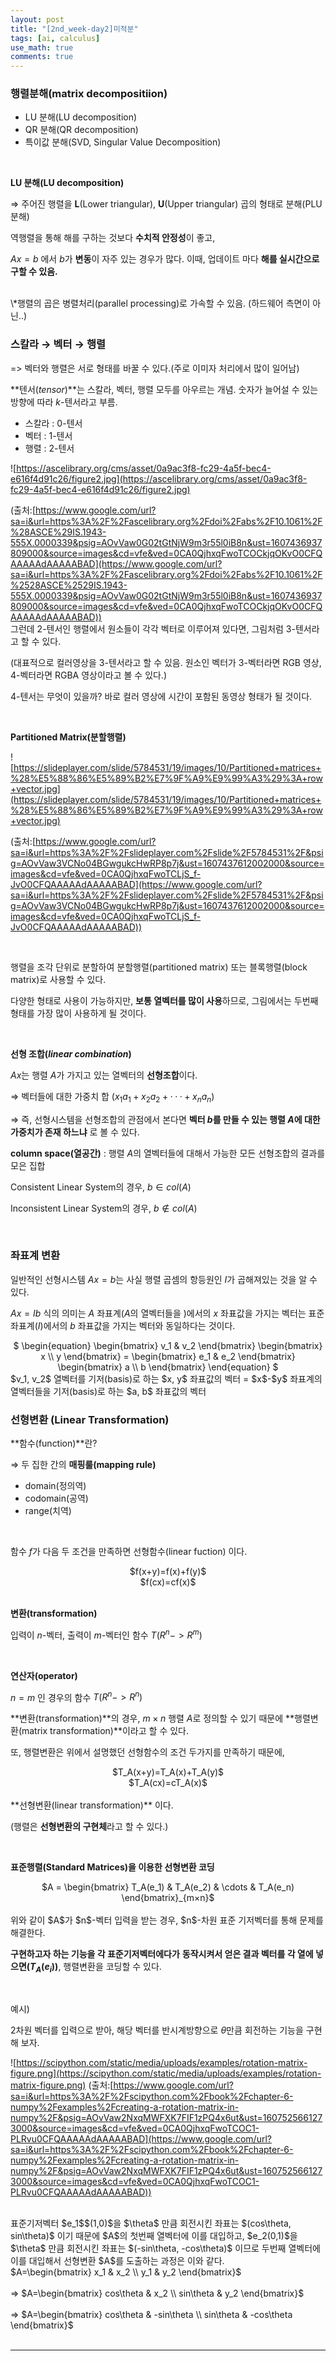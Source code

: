 ```yaml
---
layout: post
title: "[2nd_week-day2]미적분"
tags: [ai, calculus]
use_math: true
comments: true
---
```


### 행렬분해(matrix decompositiion)

- LU 분해(LU decomposition)
- QR 분해(QR decomposition)
- 특이값 분해(SVD, Singular Value Decomposition)

<br>

**LU 분해(LU decomposition)**

⇒ 주어진 행렬을 **L**(Lower triangular), **U**(Upper triangular) 곱의 형태로 분해(PLU 분해)

역행렬을 통해 해를 구하는 것보다 **수치적 안정성**이 좋고,

$Ax = b$ 에서 $b$가 **변동**이 자주 있는 경우가 많다. 이때, 업데이트 마다 **해를 실시간으로 구할 수 있음.**

<br>
\*행렬의 곱은 병렬처리(parallel processing)로 가속할 수 있음. (하드웨어 측면이 아닌..)

<br>

### 스칼라 → 벡터 → 행렬

=> 벡터와 행렬은 서로 형태를 바꿀 수 있다.(주로 이미자 처리에서 많이 일어남)

**텐서(_tensor_)**는 스칼라, 벡터, 행렬 모두를 아우르는 개념. 숫자가 늘어설 수 있는 방향에 따라 $k$-텐서라고 부름.

- 스칼라 : $0$-텐서
- 벡터 : $1$-텐서
- 행렬 : $2$-텐서

![https://ascelibrary.org/cms/asset/0a9ac3f8-fc29-4a5f-bec4-e616f4d91c26/figure2.jpg](https://ascelibrary.org/cms/asset/0a9ac3f8-fc29-4a5f-bec4-e616f4d91c26/figure2.jpg)

(출처:[https://www.google.com/url?sa=i&url=https%3A%2F%2Fascelibrary.org%2Fdoi%2Fabs%2F10.1061%2F%28ASCE%29IS.1943-555X.0000339&psig=AOvVaw0G02tGtNjW9m3r55l0iB8n&ust=1607436937809000&source=images&cd=vfe&ved=0CA0QjhxqFwoTCOCkjqOKvO0CFQAAAAAdAAAAABAD](https://www.google.com/url?sa=i&url=https%3A%2F%2Fascelibrary.org%2Fdoi%2Fabs%2F10.1061%2F%2528ASCE%2529IS.1943-555X.0000339&psig=AOvVaw0G02tGtNjW9m3r55l0iB8n&ust=1607436937809000&source=images&cd=vfe&ved=0CA0QjhxqFwoTCOCkjqOKvO0CFQAAAAAdAAAAABAD))
<br>
그런데 $2$-텐서인 행렬에서 원소들이 각각 벡터로 이루어져 있다면, 그림처럼 3-텐서라고 할 수 있다.

(대표적으로 컬러영상을 $3$-텐서라고 할 수 있음. 원소인 벡터가 $3$-벡터라면 RGB 영상, $4$-벡터라면 RGBA 영상이라고 볼 수 있다.)

$4$-텐서는 무엇이 있을까? 바로 컬러 영상에 시간이 포함된 동영상 형태가 될 것이다.

<br>

**Partitioned Matrix(분할행렬)**

![https://slideplayer.com/slide/5784531/19/images/10/Partitioned+matrices+%28%E5%88%86%E5%89%B2%E7%9F%A9%E9%99%A3%29%3A+row+vector.jpg](https://slideplayer.com/slide/5784531/19/images/10/Partitioned+matrices+%28%E5%88%86%E5%89%B2%E7%9F%A9%E9%99%A3%29%3A+row+vector.jpg)

(출처:[https://www.google.com/url?sa=i&url=https%3A%2F%2Fslideplayer.com%2Fslide%2F5784531%2F&psig=AOvVaw3VCNo04BGwgukcHwRP8p7j&ust=1607437612002000&source=images&cd=vfe&ved=0CA0QjhxqFwoTCLjS_f-JvO0CFQAAAAAdAAAAABAD](https://www.google.com/url?sa=i&url=https%3A%2F%2Fslideplayer.com%2Fslide%2F5784531%2F&psig=AOvVaw3VCNo04BGwgukcHwRP8p7j&ust=1607437612002000&source=images&cd=vfe&ved=0CA0QjhxqFwoTCLjS_f-JvO0CFQAAAAAdAAAAABAD))

<br>

행렬을 조각 단위로 분할하여 분할행렬(partitioned matrix) 또는 블록행렬(block matrix)로 사용할 수 있다.

다양한 형태로 사용이 가능하지만, **보통 열벡터를 많이 사용**하므로, 그림에서는 두번째 형태를 가장 많이 사용하게 될 것이다.

<br>

**선형 조합(_linear combination_)**

$Ax$는 행렬 $A$가 가지고 있는 열벡터의 **선형조합**이다.

⇒ 벡터들에 대한 가중치 합 ($x_1a_1+x_2a_2+···+x_na_n$)

⇒ 즉, 선형시스템을 선형조합의 관점에서 본다면 **벡터 $b$를 만들 수 있는 행렬 $A$에 대한 가중치가 존재 하느냐** 로 볼 수 있다.

**column space(열공간)** : 행렬 $A$의 열벡터들에 대해서 가능한 모든 선형조합의 결과를 모은 집합

Consistent Linear System의 경우, $b∈col(A)$

Inconsistent Linear System의 경우, $b∉col(A)$

<br>

### 좌표계 변환

일반적인 선형시스템 $Ax=b$는 사실 행렬 곱셈의 항등원인 $I$가 곱해져있는 것을 알 수 있다.

$Ax=Ib$ 식의 의미는 $A$ 좌표계($A$의 열벡터들을 )에서의 $x$ 좌표값을 가지는 벡터는 표준 좌표계$(I)$에서의 $b$ 좌표값을 가지는 벡터와 동일하다는 것이다.

<center>$
\begin{equation}
\begin{bmatrix}
 v_1 & v_2    
\end{bmatrix}
\begin{bmatrix}
 x \\
 y    
\end{bmatrix}
=
\begin{bmatrix}
 e_1 & e_2    
\end{bmatrix}
\begin{bmatrix}
 a \\
 b    
\end{bmatrix}
\end{equation}
$</center>
$v_1, v_2$ 열벡터를 기저(basis)로 하는 $x, y$ 좌표값의 벡터 = $x$-$y$ 좌표계의 열벡터들을 기저(basis)로 하는 $a, b$ 좌표값의 벡터

<br>

### 선형변환 (Linear Transformation)

**함수(function)**란?

⇒ 두 집한 간의 **매핑룰(mapping rule)**

- domain(정의역)
- codomain(공역)
- range(치역)

<br>

함수 $f$가 다음 두 조건을 만족하면 선형함수(linear fuction) 이다.

<center>$f(x+y)=f(x)+f(y)$</center>

<center>$f(cx)=cf(x)$</center>

<br>

**변환(transformation)**

입력이 $n$-벡터, 출력이 $m$-벡터인 함수 $T(R^n -> R^m)$

<br>

**연산자(operator)**

$n=m$ 인 경우의 함수 $T(R^n -> R^n)$

**변환(transformation)**의 경우, $m×n$ 행렬 $A$로 정의할 수 있기 때문에 **행렬변환(matrix transformation)**이라고 할 수 있다.

또, 행렬변환은 위에서 설명했던 선형함수의 조건 두가지를 만족하기 때문에,

<center>$T_A(x+y)=T_A(x)+T_A(y)$</center>
<center>$T_A(cx)=cT_A(x)$</center>
<br>
**선형변환(linear transformation)** 이다.

(행렬은 **선형변환의 구현체**라고 할 수 있다.)

<br>

**표준행렬(Standard Matrices)을 이용한 선형변환 코딩**

<center>$A = \begin{bmatrix}
T_A(e_1) & T_A(e_2) & \cdots & T_A(e_n)
\end{bmatrix}_{m×n}$</center>
<br>
위와 같이 $A$가 $n$-벡터 입력을 받는 경우, $n$-차원 표준 기저벡터를 통해 문제를 해결한다.

**구현하고자 하는 기능을 각 표준기저벡터에다가** **동작시켜서 얻은 결과 벡터를 각 열에 넣으면($T_A(e_i)$)**, 행렬변환을 코딩할 수 있다.

<br>

예시)<br>

2차원 벡터를 입력으로 받아, 해당 벡터를 반시계방향으로 $\theta$만큼 회전하는 기능을 구현해 보자.

![https://scipython.com/static/media/uploads/examples/rotation-matrix-figure.png](https://scipython.com/static/media/uploads/examples/rotation-matrix-figure.png)
(출처:[https://www.google.com/url?sa=i&url=https%3A%2F%2Fscipython.com%2Fbook%2Fchapter-6-numpy%2Fexamples%2Fcreating-a-rotation-matrix-in-numpy%2F&psig=AOvVaw2NxqMWFXK7FIF1zPQ4x6ut&ust=1607525661273000&source=images&cd=vfe&ved=0CA0QjhxqFwoTCOC1-PLRvu0CFQAAAAAdAAAAABAD](https://www.google.com/url?sa=i&url=https%3A%2F%2Fscipython.com%2Fbook%2Fchapter-6-numpy%2Fexamples%2Fcreating-a-rotation-matrix-in-numpy%2F&psig=AOvVaw2NxqMWFXK7FIF1zPQ4x6ut&ust=1607525661273000&source=images&cd=vfe&ved=0CA0QjhxqFwoTCOC1-PLRvu0CFQAAAAAdAAAAABAD))

<br>
표준기저벡터 $e_1$$(1,0)$을 $\theta$ 만큼 회전시킨 좌표는 $(cos\theta, sin\theta)$ 이기 때문에 $A$의 첫번째 열벡터에 이를 대입하고, 
$e_2(0,1)$을 $\theta$ 만큼 회전시킨 좌표는 $(-sin\theta, -cos\theta)$ 이므로 두번째 열벡터에 이를 대입해서 선형변환 $A$를 도출하는 과정은 이와 같다.

<div>$A=\begin{bmatrix}
 x_1 & x_2 \\
 y_1 & y_2
\end{bmatrix}$</div><br>
<div>⇒ $A=\begin{bmatrix}
 cos\theta & x_2 \\
 sin\theta & y_2
\end{bmatrix}$</div><br>
<div>⇒ $A=\begin{bmatrix}
 cos\theta & -sin\theta \\
 sin\theta & -cos\theta
\end{bmatrix}$</div>
<br>
<hr>
